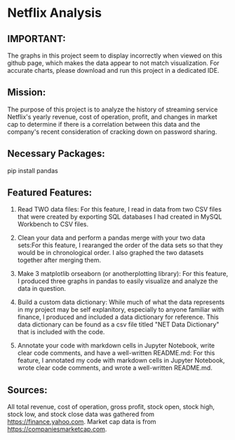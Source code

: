 # Netflix Analysis

## IMPORTANT:
The graphs in this project seem to display incorrectly when viewed on this github page, which makes the data appear to not match visualization. For accurate charts, please download and run this project in a dedicated IDE. 

## Mission:
The purpose of this project is to analyze the history of streaming service Netflix's yearly revenue, cost of operation, profit, and changes in market cap to determine if there is a correlation between this data and the company's recent consideration of cracking down on password sharing. 

## Necessary Packages:
pip install pandas

## Featured Features:
1. Read TWO data files: For this feature, I read in data from two CSV files that were created by exporting SQL databases I had created in MySQL Workbench to CSV files. 

2. Clean your data and perform a pandas merge with your two data sets:For this feature, I rearanged the order of the data sets so that they would be in chronological order. I also graphed the two datasets together after merging them.

3. Make 3 matplotlib orseaborn (or anotherplotting library): For this feature, I produced three graphs in pandas to easily visualize and analyze the data in question.
  
4. Build a custom data dictionary: While much of what the data represents in my project may be self explanitory, especially to anyone familiar with finance, I produced and included a data dictionary for reference. This data dictionary can be found as a csv file titled "NET Data Dictionary" that is included with the code.

5. Annotate your code with markdown cells in Jupyter Notebook, write clear code comments, and have a well-written README.md: For this feature, I annotated my code with markdown cells in Jupyter Notebook, wrote clear code comments, and wrote a well-written README.md.

## Sources:
All total revenue, cost of operation, gross profit, stock open, stock high, stock low, and stock close data was gathered from https://finance.yahoo.com. Market cap data is from https://companiesmarketcap.com.
